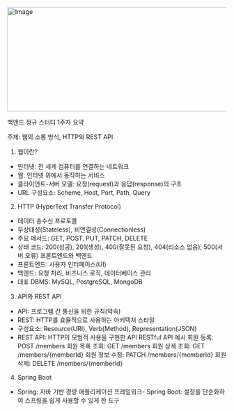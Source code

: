 <img width="845" height="240" alt="Image" src="https://github.com/user-attachments/assets/8e3ab399-6e24-486f-9d58-d6cacbe344cc" />

 백엔드 정규 스터디 1주차 요약

주제: 웹의 소통 방식, HTTP와 REST API
1. 웹이란?
- 인터넷: 전 세계 컴퓨터를 연결하는 네트워크
- 웹: 인터넷 위에서 동작하는 서비스
- 클라이언트-서버 모델: 요청(request)과 응답(response)의 구조
- URL 구성요소: Scheme, Host, Port, Path, Query

2. HTTP (HyperText Transfer Protocol)
- 데이터 송수신 프로토콜
- 무상태성(Stateless), 비연결성(Connectionless)
- 주요 메서드: GET, POST, PUT, PATCH, DELETE
- 상태 코드: 200(성공), 201(생성), 400(잘못된 요청), 404(리소스 없음), 500(서버 오류)
프론트엔드와 백엔드
- 프론트엔드: 사용자 인터페이스(UI)
- 백엔드: 요청 처리, 비즈니스 로직, 데이터베이스 관리
- 대표 DBMS: MySQL, PostgreSQL, MongoDB

3. API와 REST API
- API: 프로그램 간 통신을 위한 규칙(약속)
- REST: HTTP를 효율적으로 사용하는 아키텍처 스타일
- 구성요소: Resource(URI), Verb(Method), Representation(JSON)
- REST API: HTTP의 모범적 사용을 구현한 API
RESTful API 예시
회원 등록: POST /members
회원 목록 조회: GET /members
회원 상세 조회: GET /members/{memberId}
회원 정보 수정: PATCH /members/{memberId}
회원 삭제: DELETE /members/{memberId}

4. Spring Boot
- Spring: 자바 기반 경량 애플리케이션 프레임워크- Spring Boot: 설정을 단순화하여 스프링을 쉽게 사용할 수 있게 한 도구
